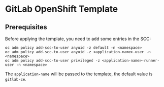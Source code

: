 # GitLab OpenShift Template

## Prerequisites

Before applying the template, you need to add some entries in the SCC:

    oc adm policy add-scc-to-user anyuid -z default -n <namespace>
    oc adm policy add-scc-to-user anyuid -z <application-name>-user -n <namespace>
    oc adm policy add-scc-to-user privileged -z <application-name>-runner-user -n <namespace>

The `application-name` will be passed to the template, the default value is `gitlab-ce`.
